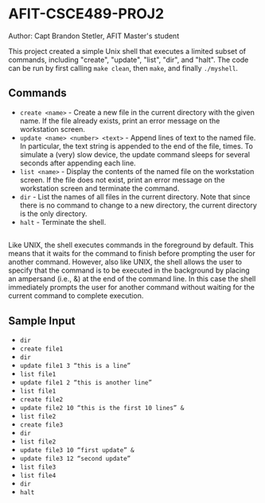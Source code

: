 # AFIT-CSCE489-PROJ2 

Author: Capt Brandon Stetler, AFIT Master's student

This project created a simple Unix shell that executes a limited subset of commands, including "create", "update", "list", "dir", and "halt". The code can be run by first calling `make clean`, then `make`, and finally `./myshell`. 

## Commands
- `create <name>` - Create a new file in the current directory with the given name. If the file already exists, print an error message on the workstation screen.
- `update <name> <number> <text>` - Append lines of text to the named file. In particular, the text string <text> is appended to the end of the file, <number> times. To simulate a (very) slow device, the update command sleeps for several seconds after appending each line.
- `list <name>` - Display the contents of the named file on the workstation screen. If the file does not exist, print an error message on the workstation screen and terminate the command.
- `dir` - List the names of all files in the current directory. Note that since there is no command to change to a new directory, the current directory is the only directory.
- `halt` - Terminate the shell.

##
Like UNIX, the shell executes commands in the foreground by default. This means that it waits for the command to finish before prompting the user for another command. However, also like UNIX, the shell allows the user to specify that the command is to be executed in the background by placing an ampersand (i.e., &) at the end of the command line. In this case the shell immediately prompts the user for another command without waiting for the current command to complete execution.

## Sample Input
- `dir`
- `create file1`
- `dir`
- `update file1 3 “this is a line”`
- `list file1`
- `update file1 2 “this is another line”`
- `list file1`
- `create file2`
- `update file2 10 “this is the first 10 lines” &`
- `list file2`
- `create file3`
- `dir`
- `list file2`
- `update file3 10 “first update” &`
- `update file3 12 “second update”`
- `list file3`
- `list file4`
- `dir`
- `halt`